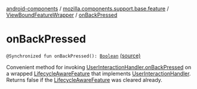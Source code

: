 [android-components](../../index.md) / [mozilla.components.support.base.feature](../index.md) / [ViewBoundFeatureWrapper](index.md) / [onBackPressed](./on-back-pressed.md)

# onBackPressed

`@Synchronized fun onBackPressed(): `[`Boolean`](https://kotlinlang.org/api/latest/jvm/stdlib/kotlin/-boolean/index.html) [(source)](https://github.com/mozilla-mobile/android-components/blob/master/components/support/base/src/main/java/mozilla/components/support/base/feature/ViewBoundFeatureWrapper.kt#L146)

Convenient method for invoking [UserInteractionHandler.onBackPressed](../-user-interaction-handler/on-back-pressed.md) on a wrapped
[LifecycleAwareFeature](../-lifecycle-aware-feature/index.md) that implements [UserInteractionHandler](../-user-interaction-handler/index.md). Returns false if
the [LifecycleAwareFeature](../-lifecycle-aware-feature/index.md) was cleared already.

